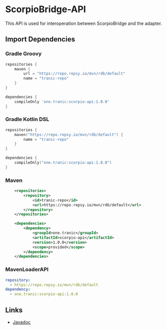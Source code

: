 # ScorpioBridge-API

This API is used for interoperation between ScorpioBridge and the adapter.

## Import Dependencies

### Gradle Groovy
```groovy
repositories {
    maven {
        url = "https://repo.repsy.io/mvn/rdb/default"
        name = "tranic-repo"
    }
}

dependencies {
    compileOnly 'one.tranic:scorpio-api:1.0.0'
}

```

### Gradle Kotlin DSL
```kotlin
repositories {
    maven("https://repo.repsy.io/mvn/rdb/default") {
        name = "tranic-repo"
    }
}

dependencies {
    compileOnly("one.tranic:scorpio-api:1.0.0")
}
```

### Maven
```xml
    <repositories>
        <repository>
            <id>tranic-repo</id>
            <url>https://repo.repsy.io/mvn/rdb/default</url>
        </repository>
    </repositories>

    <dependencies>
        <dependency>
            <groupId>one.tranic</groupId>
            <artifactId>scorpio-api</artifactId>
            <version>1.0.0</version>
            <scope>provided</scope>
        </dependency>
    </dependencies>
```

### MavenLoaderAPI
```yaml
repository:
  - https://repo.repsy.io/mvn/rdb/default
dependency:
  - one.tranic:scorpio-api:1.0.0
```

## Links
- [Javadoc](https://javadoc.tranic.one/scorpio-bridge-api/)